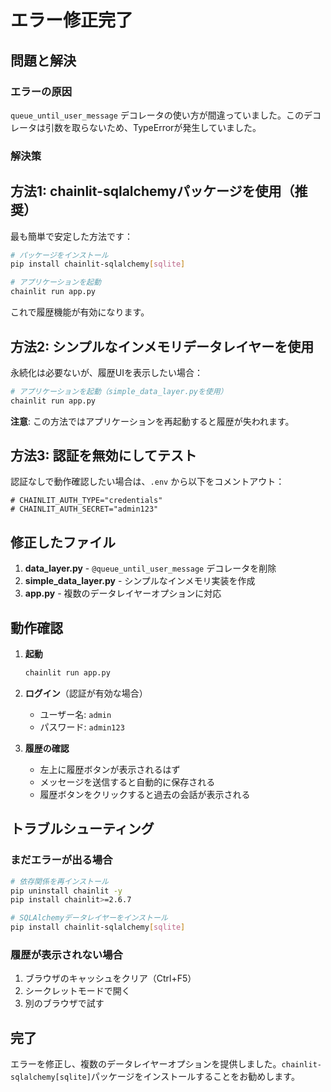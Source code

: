 # エラー修正完了

## 問題と解決

### エラーの原因
`queue_until_user_message` デコレータの使い方が間違っていました。このデコレータは引数を取らないため、TypeErrorが発生していました。

### 解決策

## 方法1: chainlit-sqlalchemyパッケージを使用（推奨）

最も簡単で安定した方法です：

```bash
# パッケージをインストール
pip install chainlit-sqlalchemy[sqlite]

# アプリケーションを起動
chainlit run app.py
```

これで履歴機能が有効になります。

## 方法2: シンプルなインメモリデータレイヤーを使用

永続化は必要ないが、履歴UIを表示したい場合：

```bash
# アプリケーションを起動（simple_data_layer.pyを使用）
chainlit run app.py
```

**注意**: この方法ではアプリケーションを再起動すると履歴が失われます。

## 方法3: 認証を無効にしてテスト

認証なしで動作確認したい場合は、`.env` から以下をコメントアウト：

```env
# CHAINLIT_AUTH_TYPE="credentials"
# CHAINLIT_AUTH_SECRET="admin123"
```

## 修正したファイル

1. **data_layer.py** - `@queue_until_user_message` デコレータを削除
2. **simple_data_layer.py** - シンプルなインメモリ実装を作成
3. **app.py** - 複数のデータレイヤーオプションに対応

## 動作確認

1. **起動**
   ```bash
   chainlit run app.py
   ```

2. **ログイン**（認証が有効な場合）
   - ユーザー名: `admin`
   - パスワード: `admin123`

3. **履歴の確認**
   - 左上に履歴ボタンが表示されるはず
   - メッセージを送信すると自動的に保存される
   - 履歴ボタンをクリックすると過去の会話が表示される

## トラブルシューティング

### まだエラーが出る場合

```bash
# 依存関係を再インストール
pip uninstall chainlit -y
pip install chainlit>=2.6.7

# SQLAlchemyデータレイヤーをインストール
pip install chainlit-sqlalchemy[sqlite]
```

### 履歴が表示されない場合

1. ブラウザのキャッシュをクリア（Ctrl+F5）
2. シークレットモードで開く
3. 別のブラウザで試す

## 完了

エラーを修正し、複数のデータレイヤーオプションを提供しました。`chainlit-sqlalchemy[sqlite]`パッケージをインストールすることをお勧めします。
